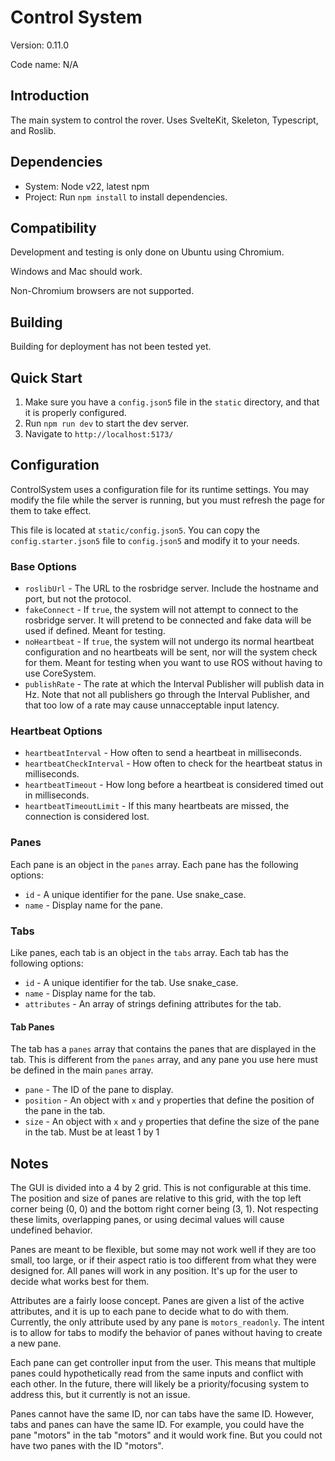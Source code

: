 # Control System

Version: 0.11.0

Code name: N/A

## Introduction

The main system to control the rover. Uses SvelteKit, Skeleton, Typescript, and Roslib.

## Dependencies

- System: Node v22, latest npm
- Project: Run `npm install` to install dependencies.

## Compatibility

Development and testing is only done on Ubuntu using Chromium.

Windows and Mac should work.

Non-Chromium browsers are not supported.

## Building

Building for deployment has not been tested yet.

## Quick Start

1. Make sure you have a `config.json5` file in the `static` directory, and that it is properly configured.
2. Run `npm run dev` to start the dev server.
3. Navigate to `http://localhost:5173/`

## Configuration

ControlSystem uses a configuration file for its runtime settings. You may modify the file while the server is running, but you must refresh the page for them to take effect.

This file is located at `static/config.json5`. You can copy the `config.starter.json5` file to `config.json5` and modify it to your needs.

### Base Options

- `roslibUrl` - The URL to the rosbridge server. Include the hostname and port, but not the protocol.
- `fakeConnect` - If `true`, the system will not attempt to connect to the rosbridge server. It will pretend to be connected and fake data will be used if defined. Meant for testing.
- `noHeartbeat` - If `true`, the system will not undergo its normal heartbeat configuration and no heartbeats will be sent, nor will the system check for them. Meant for testing when you want to use ROS without having to use CoreSystem.
- `publishRate` - The rate at which the Interval Publisher will publish data in Hz. Note that not all publishers go through the Interval Publisher, and that too low of a rate may cause unnacceptable input latency.

### Heartbeat Options

- `heartbeatInterval` - How often to send a heartbeat in milliseconds.
- `heartbeatCheckInterval` - How often to check for the heartbeat status in milliseconds.
- `heartbeatTimeout` - How long before a heartbeat is considered timed out in milliseconds.
- `heartbeatTimeoutLimit` - If this many heartbeats are missed, the connection is considered lost.

### Panes

Each pane is an object in the `panes` array. Each pane has the following options:

- `id` - A unique identifier for the pane. Use snake_case.
- `name` - Display name for the pane.

### Tabs

Like panes, each tab is an object in the `tabs` array. Each tab has the following options:

- `id` - A unique identifier for the tab. Use snake_case.
- `name` - Display name for the tab.
- `attributes` - An array of strings defining attributes for the tab.

#### Tab Panes

The tab has a `panes` array that contains the panes that are displayed in the tab. This is different from the `panes` array, and any pane you use here must be defined in the main `panes` array.

- `pane` - The ID of the pane to display.
- `position` - An object with `x` and `y` properties that define the position of the pane in the tab.
- `size` - An object with `x` and `y` properties that define the size of the pane in the tab. Must be at least 1 by 1

## Notes

The GUI is divided into a 4 by 2 grid. This is not configurable at this time. The position and size of panes are relative to this grid, with the top left corner being (0, 0) and the bottom right corner being (3, 1). Not respecting these limits, overlapping panes, or using decimal values will cause undefined behavior.

Panes are meant to be flexible, but some may not work well if they are too small, too large, or if their aspect ratio is too different from what they were designed for. All panes will work in any position. It's up for the user to decide what works best for them.

Attributes are a fairly loose concept. Panes are given a list of the active attributes, and it is up to each pane to decide what to do with them. Currently, the only attribute used by any pane is `motors_readonly`. The intent is to allow for tabs to modify the behavior of panes without having to create a new pane.

Each pane can get controller input from the user. This means that multiple panes could hypothetically read from the same inputs and conflict with each other. In the future, there will likely be a priority/focusing system to address this, but it currently is not an issue.

Panes cannot have the same ID, nor can tabs have the same ID. However, tabs and panes can have the same ID. For example, you could have the pane "motors" in the tab "motors" and it would work fine. But you could not have two panes with the ID "motors".

